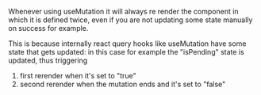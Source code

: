 Whenever using useMutation it will always re render the component in which it is defined twice, even if you are not updating some state manually on success for example.

This is because internally react query hooks like useMutation have some state that gets updated: in this case for example the "isPending" state is updated, thus triggering

1. first rerender when it's set to "true"
2. second rerender when the mutation ends and it's set to "false"
